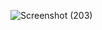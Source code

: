 ![Screenshot (203)](https://github.com/user-attachments/assets/7bf22dc9-cc9d-4e4b-aecf-5fce4e8c28f6)
